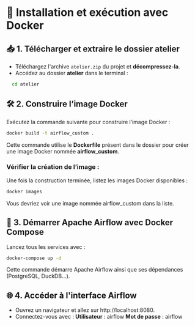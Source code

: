 # 🚀 Installation et exécution avec Docker

## 📥 1. Télécharger et extraire le dossier atelier 
- Téléchargez l'archive `atelier.zip` du projet et **décompressez-la**.
- Accédez au dossier **atelier** dans le terminal :
```bash
  cd atelier
```

## 🛠️ 2. Construire l’image Docker
Exécutez la commande suivante pour construire l’image Docker :
```bash
docker build -t airflow_custom .
```
Cette commande utilise le **Dockerfile** présent dans le dossier pour créer une image Docker nommée **airflow_custom**.

### Vérifier la création de l’image :
Une fois la construction terminée, listez les images Docker disponibles :
```bash
docker images
```
Vous devriez voir une image nommée airflow_custom dans la liste.

## 🚀 3. Démarrer Apache Airflow avec Docker Compose
Lancez tous les services avec :
```bash
docker-compose up -d
```
Cette commande démarre Apache Airflow ainsi que ses dépendances (PostgreSQL, DuckDB...).

## 🌐 4. Accéder à l'interface Airflow
- Ouvrez un navigateur et allez sur http://localhost:8080.
- Connectez-vous avec :
     **Utilisateur** : airflow
     **Mot de passe** : airflow







